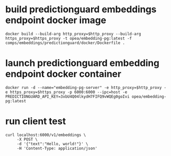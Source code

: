 # build predictionguard embeddings endpoint docker image

```
docker build --build-arg http_proxy=$http_proxy --build-arg https_proxy=$https_proxy -t opea/embedding-pg:latest -f comps/embeddings/predictionguard/docker/Dockerfile .
```

# launch predictionguard embedding endpoint docker container

```
docker run -d --name="embedding-pg-server" -e http_proxy=$http_proxy -e https_proxy=$https_proxy -p 6000:6000 --ipc=host -e PREDICTIONGUARD_API_KEY=3xbU4Q04lkydH7FIFQ9vWQEg0goIvi opea/embedding-pg:latest
```

# run client test

```
curl localhost:6000/v1/embeddings \
     -X POST \
     -d '{"text":"Hello, world!"}' \
     -H 'Content-Type: application/json'
```
